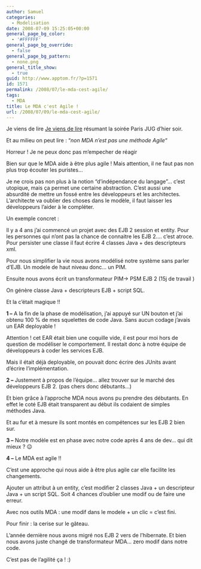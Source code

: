 ```yaml
---
author: Samuel
categories:
  - Modelisation
date: 2008-07-09 15:25:05+00:00
general_page_bg_color:
  - '#FFFFFF'
general_page_bg_override:
  - false
general_page_bg_pattern:
  - none.png
general_title_show:
  - true
guid: http://www.apptom.fr/?p=1571
id: 1571
permalink: /2008/07/le-mda-cest-agile/
tags:
  - MDA
title: Le MDA c'est Agile !
url: /2008/07/09/le-mda-cest-agile/
---
```


Je viens de lire [Je viens de lire](http://www.touilleur-express.fr/2008/07/09/debriefing-comme-dhabitude-a-pas-dheure-de-la-soiree-paris-jug/) résumant la soirée Paris JUG d&#8217;hier soir.

Et au milieu on peut lire : &#8220;_non MDA n’est pas une méthode Agile_&#8220;

Horreur ! Je ne peux donc pas m&#8217;empecher de réagir 

Bien sur que le MDA aide à être plus agile ! Mais attention, il ne faut pas non plus trop écouter les puristes&#8230;
  
Je ne crois pas non plus à la notion &#8220;d&#8217;indépendance du langage&#8221;&#8230; c&#8217;est utopique, mais ça permet une certaine abstraction. C&#8217;est aussi une absurdité de mettre un fossé entre les développeurs et les architectes. L&#8217;architecte va oublier des choses dans le modèle, il faut laisser les développeurs l&#8217;aider à le compléter.

Un exemple concret :
  
Il y a 4 ans j&#8217;ai commencé un projet avec des EJB 2 session et entity. Pour les personnes qui n&#8217;ont pas la chance de connaitre les EJB 2&#8230;. c&#8217;est atroce. Pour persister une classe il faut écrire 4 classes Java + des descripteurs xml.
  
Pour nous simplifier la vie nous avons modélisé notre système sans parler d&#8217;EJB. Un modele de haut niveau donc&#8230; un PIM.
  
Ensuite nous avons écrit un transformateur PIM-> PSM EJB 2 (15j de travail )
  
On génère classe Java + descripteurs EJB + script SQL.

Et la c&#8217;était magique !!
  
**1 &#8211;** A la fin de la phase de modélisation, j&#8217;ai appuyé sur UN bouton et j&#8217;ai obtenu 100 % de mes squelettes de code Java. Sans aucun codage j&#8217;avais un EAR deployable !

Attention ! cet EAR était bien une coquille vide, il est pour moi hors de question de modéliser le comportement. Il restait donc à notre équipe de développeurs à coder les services EJB.
  
Mais il était déjà deployable, on pouvait donc écrire des JUnits avant d&#8217;écrire l&#8217;implémentation.

**2 &#8211;** Justement à propos de l&#8217;équipe&#8230; allez trouver sur le marché des développeurs EJB 2. (pas chers donc débutants&#8230;)
  
Et bien grâce à l&#8217;approche MDA nous avons pu prendre des débutants. En effet le coté EJB était transparent au début ils codaient de simples méthodes Java.

Et au fur et à mesure ils sont montés en compétences sur les EJB 2 bien sur.

**3 &#8211;** Notre modèle est en phase avec notre code après 4 ans de dev&#8230; qui dit mieux ? 😉

**4 &#8211;** Le MDA est agile !!
  
C&#8217;est une approche qui nous aide à être plus agile car elle facilite les changements.
  
Ajouter un attribut à un entity, c&#8217;est modifier 2 classes Java + un descripteur Java + un script SQL. Soit 4 chances d&#8217;oublier une modif ou de faire une erreur.
  
Avec nos outils MDA : une modif dans le modele + un clic = c&#8217;est fini.

Pour finir : la cerise sur le gâteau.
  
L&#8217;année dernière nous avons migré nos EJB 2 vers de l&#8217;hibernate. Et bien nous avons juste changé de transformateur MDA&#8230; zero modif dans notre code.

C&#8217;est pas de l&#8217;agilité ça ! :)